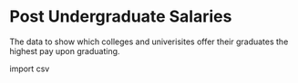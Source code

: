 # Post Undergraduate Salaries

The data to show which colleges and univerisites offer their graduates the highest pay upon graduating.

import csv
